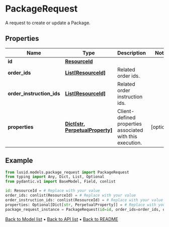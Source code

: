 # PackageRequest

A request to create or update a Package.
## Properties
Name | Type | Description | Notes
------------ | ------------- | ------------- | -------------
**id** | [**ResourceId**](ResourceId.md) |  | 
**order_ids** | [**List[ResourceId]**](ResourceId.md) | Related order ids. | 
**order_instruction_ids** | [**List[ResourceId]**](ResourceId.md) | Related order instruction ids. | 
**properties** | [**Dict[str, PerpetualProperty]**](PerpetualProperty.md) | Client-defined properties associated with this execution. | [optional] 
## Example

```python
from lusid.models.package_request import PackageRequest
from typing import Any, Dict, List, Optional
from pydantic.v1 import BaseModel, Field, conlist

id: ResourceId = # Replace with your value
order_ids: conlist(ResourceId) = # Replace with your value
order_instruction_ids: conlist(ResourceId) = # Replace with your value
properties: Optional[Dict[str, PerpetualProperty]] = # Replace with your value
package_request_instance = PackageRequest(id=id, order_ids=order_ids, order_instruction_ids=order_instruction_ids, properties=properties)

```

[Back to Model list](../README.md#documentation-for-models) &#8226; [Back to API list](../README.md#documentation-for-api-endpoints) &#8226; [Back to README](../README.md)

